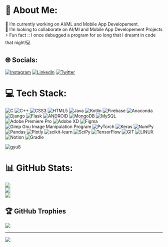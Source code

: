 # 💫 About Me:
🔭 I’m currently working on  AI/ML and Mobile App Developement.<br>👯 I’m looking to collaborate on AI/Ml and Mobile App Developement Projects<br>⚡ Fun fact :: I once debugged a program for so long that I dreamt in code that night!💻 


## 🌐 Socials:
[![Instagram](https://img.shields.io/badge/Instagram-%23E4405F.svg?logo=Instagram&logoColor=white)](https://instagram.com/pranshusingh_5813_) [![LinkedIn](https://img.shields.io/badge/LinkedIn-%230077B5.svg?logo=linkedin&logoColor=white)](https://linkedin.com/in/pranshu-singh-bbba5424a) [![Twitter](https://img.shields.io/badge/Twitter-%231DA1F2.svg?logo=Twitter&logoColor=white)](https://twitter.com/Pranshu_Singh_) 

# 💻 Tech Stack:
![C](https://img.shields.io/badge/c-%2300599C.svg?style=flat&logo=c&logoColor=white) ![C++](https://img.shields.io/badge/c++-%2300599C.svg?style=flat&logo=c%2B%2B&logoColor=white) ![CSS3](https://img.shields.io/badge/css3-%231572B6.svg?style=flat&logo=css3&logoColor=white)  ![HTML5](https://img.shields.io/badge/html5-%23E34F26.svg?style=flat&logo=html5&logoColor=white) ![Java](https://img.shields.io/badge/java-%23ED8B00.svg?style=flat&logo=java&logoColor=white) ![Kotlin](https://img.shields.io/badge/kotlin-%230095D5.svg?style=flat&logo=kotlin&logoColor=white)  ![Firebase](https://img.shields.io/badge/firebase-%23039BE5.svg?style=flat&logo=firebase)  ![Anaconda](https://img.shields.io/badge/Anaconda-%2344A833.svg?style=flat&logo=anaconda&logoColor=white) ![Django](https://img.shields.io/badge/django-%23092E20.svg?style=flat&logo=django&logoColor=white) ![Flask](https://img.shields.io/badge/flask-%23000.svg?style=flat&logo=flask&logoColor=white) ![ANDROID](https://img.shields.io/badge/android-%2320232a.svg?style=flat&logo=android&logoColor=%a4c639) ![MongoDB](https://img.shields.io/badge/MongoDB-%234ea94b.svg?style=flat&logo=mongodb&logoColor=white) ![MySQL](https://img.shields.io/badge/mysql-%2300f.svg?style=flat&logo=mysql&logoColor=white) ![Adobe Premiere Pro](https://img.shields.io/badge/Adobe%20Premiere%20Pro-9999FF.svg?style=flat&logo=Adobe%20Premiere%20Pro&logoColor=white) ![Adobe XD](https://img.shields.io/badge/Adobe%20XD-470137?style=flat&logo=Adobe%20XD&logoColor=#FF61F6) 	![Figma](https://img.shields.io/badge/figma-%23F24E1E.svg?style=flat&logo=figma&logoColor=white) ![Gimp Gnu Image Manipulation Program](https://img.shields.io/badge/Gimp-657D8B?style=flat&logo=gimp&logoColor=FFFFFF) ![PyTorch](https://img.shields.io/badge/PyTorch-%23EE4C2C.svg?style=flat&logo=PyTorch&logoColor=white) ![Keras](https://img.shields.io/badge/Keras-%23D00000.svg?style=flat&logo=Keras&logoColor=white) ![NumPy](https://img.shields.io/badge/numpy-%23013243.svg?style=flat&logo=numpy&logoColor=white) ![Pandas](https://img.shields.io/badge/pandas-%23150458.svg?style=flat&logo=pandas&logoColor=white) ![Plotly](https://img.shields.io/badge/Plotly-%233F4F75.svg?style=flat&logo=plotly&logoColor=white) ![scikit-learn](https://img.shields.io/badge/scikit--learn-%23F7931E.svg?style=flat&logo=scikit-learn&logoColor=white) ![SciPy](https://img.shields.io/badge/SciPy-%230C55A5.svg?style=flat&logo=scipy&logoColor=%white) ![TensorFlow](https://img.shields.io/badge/TensorFlow-%23FF6F00.svg?style=flat&logo=TensorFlow&logoColor=white) ![GIT](https://img.shields.io/badge/Git-fc6d26?style=flat&logo=git&logoColor=white) ![LINUX](https://img.shields.io/badge/Linux-FCC624?style=flat&logo=linux&logoColor=black) ![Notion](https://img.shields.io/badge/Notion-%23000000.svg?style=flat&logo=notion&logoColor=white)  ![Gradle](https://img.shields.io/badge/Gradle-02303A.svg?style=flat&logo=Gradle&logoColor=white) 

![gyu8](https://github.com/pranshu-5123/pranshu-5123/assets/112655759/da1a1418-b891-4c99-bfe5-b868028a6877)

# 📊 GitHub Stats:
![](https://github-readme-stats.vercel.app/api?username=pranshu-5123&theme=dark&hide_border=false&include_all_commits=true&count_private=false)<br/>
![](https://github-readme-streak-stats.herokuapp.com/?user=pranshu-5123&theme=dark&hide_border=false)<br/>
![](https://github-readme-stats.vercel.app/api/top-langs/?username=pranshu-5123&theme=dark&hide_border=false&include_all_commits=true&count_private=false&layout=compact)

## 🏆 GitHub Trophies
![](https://github-profile-trophy.vercel.app/?username=pranshu-5123&theme=radical&no-frame=false&no-bg=false&margin-w=4)

---
[![](https://visitcount.itsvg.in/api?id=pranshu-5123&icon=0&color=0)](https://visitcount.itsvg.in)


